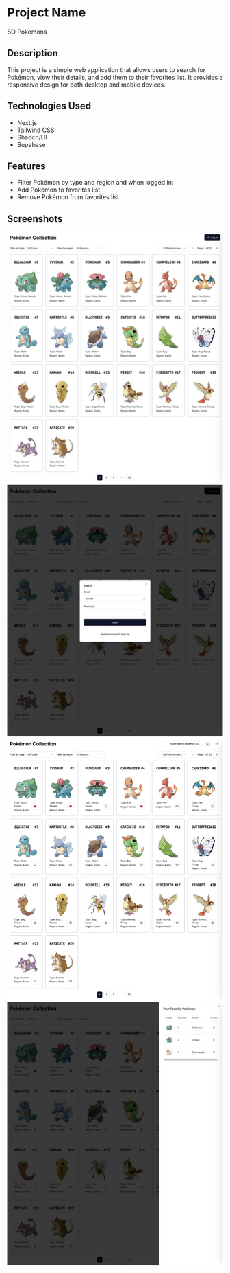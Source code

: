 # Project Name
SO Pokemons

## Description

This project is a simple web application that allows users to search for Pokémon, view their details, and add them to their favorites list. It  provides a responsive design for both desktop and mobile devices.

## Technologies Used

- Next.js
- Tailwind CSS
- Shadcn/UI
- Supabase


## Features

- Filter Pokémon by type and region
and when logged in:
- Add Pokémon to favorites list
- Remove Pokémon from favorites list

## Screenshots

![Screenshot 1](01.jpeg)
![Screenshot 2](02.jpeg)
![Screenshot 3](03.jpeg)
![Screenshot 4](04.jpeg)
